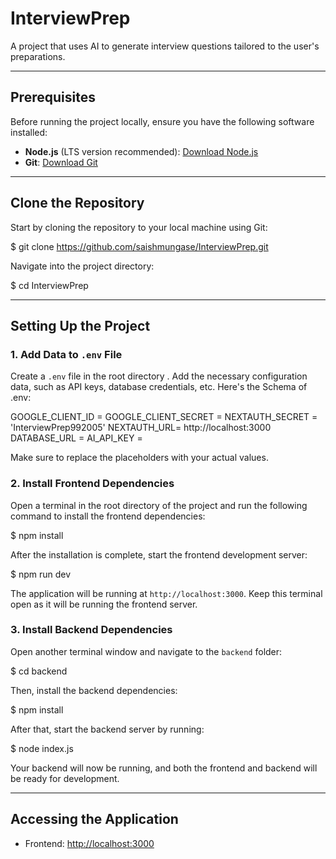 # InterviewPrep

A project that uses AI to generate interview questions tailored to the user's preparations.

---

## Prerequisites

Before running the project locally, ensure you have the following software installed:

- **Node.js** (LTS version recommended): [Download Node.js](https://nodejs.org/)
- **Git**: [Download Git](https://git-scm.com/)

---

## Clone the Repository

Start by cloning the repository to your local machine using Git:

$ git clone https://github.com/saishmungase/InterviewPrep.git

Navigate into the project directory:

$ cd InterviewPrep

---

## Setting Up the Project

### 1. Add Data to `.env` File

Create a `.env` file in the root directory . Add the necessary configuration data, such as API keys, database credentials, etc. Here's the Schema of .env:

GOOGLE_CLIENT_ID = 
GOOGLE_CLIENT_SECRET = 
NEXTAUTH_SECRET = 'InterviewPrep992005'
NEXTAUTH_URL= http://localhost:3000
DATABASE_URL = 
AI_API_KEY = 

Make sure to replace the placeholders with your actual values.

### 2. Install Frontend Dependencies

Open a terminal in the root directory of the project and run the following command to install the frontend dependencies:

$ npm install

After the installation is complete, start the frontend development server:

$ npm run dev

The application will be running at `http://localhost:3000`. Keep this terminal open as it will be running the frontend server.

### 3. Install Backend Dependencies

Open another terminal window and navigate to the `backend` folder:

$ cd backend

Then, install the backend dependencies:

$ npm install

After that, start the backend server by running:

$ node index.js

Your backend will now be running, and both the frontend and backend will be ready for development.

---

## Accessing the Application

- Frontend: [http://localhost:3000](http://localhost:3000)

